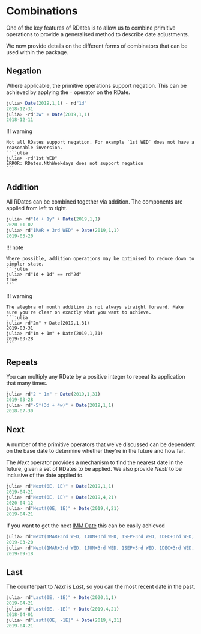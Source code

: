 # Combinations

One of the key features of RDates is to allow us to combine primitive operations to provide a generalised method to describe date adjustments.

We now provide details on the different forms of combinators that can be used within the package.

## Negation

Where applicable, the primitive operations support negation. This can be achieved by applying the `-` operator on the RDate.

```julia
julia> Date(2019,1,1) - rd"1d"
2018-12-31
julia> -rd"3w" + Date(2019,1,1)
2018-12-11
```

!!! warning

    Not all RDates support negation. For example `1st WED` does not have a reasonable inversion.
    ```julia
    julia> -rd"1st WED"
    ERROR: RDates.NthWeekdays does not support negation
    ```

## Addition

All RDates can be combined together via addition. The components are applied from left to right.

```julia
julia> rd"1d + 1y" + Date(2019,1,1)
2020-01-02
julia> rd"1MAR + 3rd WED" + Date(2019,1,1)
2019-03-20
```

!!! note

    Where possible, addition operations may be optimised to reduce down to simpler state.
    ```julia
    julia> rd"1d + 1d" == rd"2d"
    true
    ```

!!! warning

    The alegbra of month addition is not always straight forward. Make sure you're clear on exactly what you want to achieve.
    ```julia
    julia> rd"2m" + Date(2019,1,31)
    2019-03-31
    julia> rd"1m + 1m" + Date(2019,1,31)
    2019-03-28
    ```

## Repeats

You can multiply any RDate by a positive integer to repeat its application that many times.

```julia
julia> rd"2 * 1m" + Date(2019,1,31)
2019-03-28
julia> rd"-5*(3d + 4w)" + Date(2019,1,1)
2018-07-30
```

## Next

A number of the primitive operators that we've discussed can be dependent on the base date to determine whether they're in the future and how far.

The *Next* operator provides a mechanism to find the nearest date in the future, given a set of RDates to be applied. We also provide *Next!* to be inclusive of the date applied to.

```julia
julia> rd"Next(0E, 1E)" + Date(2019,1,1)
2019-04-21
julia> rd"Next(0E, 1E)" + Date(2019,4,21)
2020-04-12
julia> rd"Next!(0E, 1E)" + Date(2019,4,21)
2019-04-21
```

If you want to get the next [IMM Date](https://en.wikipedia.org/wiki/IMM_dates) this can be easily achieved

```julia
julia> rd"Next(1MAR+3rd WED, 1JUN+3rd WED, 1SEP+3rd WED, 1DEC+3rd WED, 1y+1MAR+3rd WED)" + Date(2019,1,1)
2019-03-20
julia> rd"Next(1MAR+3rd WED, 1JUN+3rd WED, 1SEP+3rd WED, 1DEC+3rd WED, 1y+1MAR+3rd WED)" + Date(2019,8,13)
2019-09-18
```

## Last
The counterpart to *Next* is *Last*, so you can the most recent date in the past.

```julia
julia> rd"Last(0E, -1E)" + Date(2020,1,1)
2019-04-21
julia> rd"Last(0E, -1E)" + Date(2019,4,21)
2018-04-01
julia> rd"Last!(0E, -1E)" + Date(2019,4,21)
2019-04-21
```
